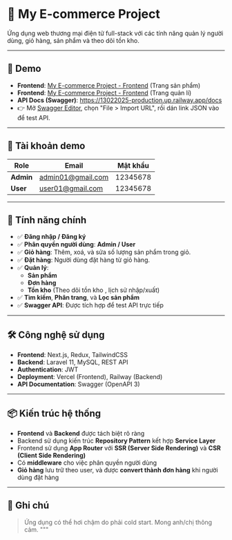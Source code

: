 # 🛒 My E-commerce Project

Ứng dụng web thương mại điện tử full-stack với các tính năng quản lý người dùng, giỏ hàng, sản phẩm và theo dõi tồn kho.

---

## 🔗 Demo

- **Frontend**: [My E-commerce Project - Frontend](https://my-new-project-three-phi.vercel.app) (Trang sản phẩm)
- **Frontend**: [My E-commerce Project - Frontend](https://my-new-project-three-phi.vercel.app/cms/dashboard) (Trang quản lí)
- **API Docs (Swagger)**: https://13022025-production.up.railway.app/docs
- 👉 Mở [Swagger Editor](https://editor.swagger.io), chọn "File > Import URL", rồi dán link JSON vào để test API.

---

## 👤 Tài khoản demo

| **Role**  | **Email**         | **Mật khẩu** |
| --------- | ----------------- | ------------ |
| **Admin** | admin01@gmail.com | 12345678     |
| **User**  | user01@gmail.com  | 12345678     |

---

## 🧩 Tính năng chính

- ✅ **Đăng nhập / Đăng ký**
- ✅ **Phân quyền người dùng**: **Admin / User**
- ✅ **Giỏ hàng**: Thêm, xoá, và sửa số lượng sản phẩm trong giỏ.
- ✅ **Đặt hàng**: Người dùng đặt hàng từ giỏ hàng.
- ✅ **Quản lý**:
  - **Sản phẩm**
  - **Đơn hàng**
  - **Tồn kho** (Theo dõi tồn kho , lịch sử nhập/xuất)
- ✅ **Tìm kiếm**, **Phân trang**, và **Lọc sản phẩm**
- ✅ **Swagger API**: Được tích hợp để test API trực tiếp

---

## 🛠️ Công nghệ sử dụng

- **Frontend**: Next.js, Redux, TailwindCSS
- **Backend**: Laravel 11, MySQL, REST API
- **Authentication**: JWT
- **Deployment**: Vercel (Frontend), Railway (Backend)
- **API Documentation**: Swagger (OpenAPI 3)

---

## 📦 Kiến trúc hệ thống

- **Frontend** và **Backend** được tách biệt rõ ràng
- Backend sử dụng kiến trúc **Repository Pattern** kết hợp **Service Layer**
- Frontend sử dụng **App Router** với **SSR (Server Side Rendering)** và **CSR (Client Side Rendering)**
- Có **middleware** cho việc phân quyền người dùng
- **Giỏ hàng** lưu trữ theo user, và được **convert thành đơn hàng** khi người dùng đặt hàng

---

## 📎 Ghi chú

> Ứng dụng có thể hơi chậm do phải cold start. Mong anh/chị thông cảm.
> """
